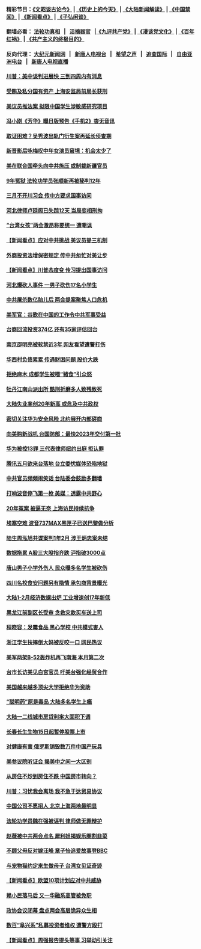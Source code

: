 #### 精彩节目：[《文昭谈古论今》](http://134.209.198.168/wenzhao) | [《历史上的今天》](http://134.209.198.168/today-in-history) | [《大陆新闻解读》](http://134.209.198.168/ntdtv-comedy) | [《中国禁闻》](http://134.209.198.168/ntdtv-news) | [《新闻看点》](http://134.209.198.168/news-insight) | [《子弘闲谈》](http://134.209.198.168/zihongxiantan/) 

 #### 翻墙必看： [法轮功真相](http://134.209.198.168:10000/videos/truth.html) &nbsp;&nbsp;|&nbsp;&nbsp; [活摘器官](http://134.209.198.168:10000/videos/res/Organs/) &nbsp;&nbsp;|[《九评共产党》](http://134.209.198.168:10000/videos/jiuping) | [《漫谈党文化》](http://134.209.198.168:10000/videos/mtdwh) | [《百年红祸》](http://134.209.198.168:10000/videos/bnhh) | [《共产主义的终极目的》](http://134.209.198.168:10000/videos/res/zjmd) 

 #### 反向代理： [大纪元新闻网](http://134.209.198.168:10080/) &nbsp;&nbsp;|&nbsp;&nbsp; [新唐人电视台](http://134.209.198.168:8000/) &nbsp;&nbsp;|&nbsp;&nbsp; [希望之声](http://134.209.198.168:8200/) &nbsp;&nbsp;|&nbsp;&nbsp; [追查国际](http://134.209.198.168:10010/) &nbsp;&nbsp;|&nbsp;&nbsp; [自由亚洲电台](http://134.209.198.168:9800/) &nbsp;&nbsp;|&nbsp;&nbsp; [新唐人电视直播](http://134.209.198.168/) 

#### [川普：美中谈判进展快 三到四周内有消息](../pages/nsc413/n11113884.md?t=03150036) 

#### [受贿及私分国有资产 上海安监局前局长获刑](../pages/nsc413/n11113936.md?t=03150036) 

#### [美议员推法案 拟限中国学生涉敏感研究项目](../pages/nsc413/n11113614.md?t=03150036) 

#### [冯小刚《芳华》曝日版预告《手机2》杳无音讯](../pages/nsc413/n11113862.md?t=03150036) 

#### [取证困难？吴秀波出轨门衍生案再延长侦查期](../pages/nsc413/n11113679.md?t=03150036) 

#### [新晋影后咏梅叹中年女演员窘境：机会太少了](../pages/nsc413/n11111375.md?t=03150036) 

#### [美在联合国牵头向中共施压 或制裁新疆官员](../pages/nsc413/n11113916.md?t=03150036) 

#### [9年冤狱 法轮功学员张顺新再被秘判12年](../pages/nsc413/n11113839.md?t=03150036) 

#### [三月不开川习会 传中方要求国事访问](../pages/nsc413/n11113391.md?t=03150036) 

#### [河北律师卢廷阁已失踪12天 当局变相刑拘](../pages/nsc413/n11113941.md?t=03150036) 

#### [“台湾女孩”两会激昂称要统一 遭嘲讽](../pages/nsc413/n11113764.md?t=03150036) 

#### [【新闻看点】应对中共挑战 美议员提三机制](../pages/nsc413/n11113410.md?t=03150036) 

#### [外商投资法增保密规定 传中共匆忙对美让步](../pages/nsc413/n11113882.md?t=03150036) 

#### [【新闻看点】川普态度变 传习提出国事访问](../pages/nsc413/n11113351.md?t=03150036) 

#### [河北爆砍人事件 一男子砍伤17名小学生](../pages/nsc413/n11113743.md?t=03150036) 

#### [中共屠杀数亿胎儿后 两会提案聚焦人口危机](../pages/nsc413/n11113782.md?t=03150036) 

#### [美军官：谷歌在中国的工作令中共军事受益](../pages/nsc413/n11113729.md?t=03150036) 

#### [台商回流投资374亿 还有35家评估回台](../pages/nsc413/n11111998.md?t=03150036) 

#### [南京邵明亮被软禁近3年 网友看望遭警打伤](../pages/nsc413/n11113440.md?t=03150036) 

#### [华西村负债累累 传遇财困问题 股价大跌](../pages/nsc413/n11113676.md?t=03150036) 

#### [拒绝麻木 成都学生被喂“猪食”引众怒](../pages/nsc413/n11113636.md?t=03150036) 

#### [牡丹江南山派出所 酷刑折磨多人致残致死](../pages/nsc413/n11110541.md?t=03150036) 

#### [大陆失业率创20年新高 或危及中共政权](../pages/nsc413/n11113473.md?t=03150036) 

#### [密切关注华为安全风险 北约展开内部磋商](../pages/nsc413/n11113653.md?t=03150036) 

#### [向美购新战机 台国防部：最快2023年交付第一批](../pages/nsc413/n11112829.md?t=03150036) 

#### [华为被控13罪 三代表律师纽约出庭 拒认罪](../pages/nsc413/n11113444.md?t=03150036) 

#### [腾讯五月欲来台落地 台立委忧媒体恐陷地狱](../pages/nsc413/n11112820.md?t=03150036) 

#### [中共官员频频闹笑话 台陆委会鼓励多翻墙](../pages/nsc413/n11113254.md?t=03150036) 

#### [打响波音停飞第一枪 美媒：透露中共野心](../pages/nsc413/n11112719.md?t=03150036) 

#### [20年冤案 被逼无奈 上海访民持续抗争](../pages/nsc413/n11113130.md?t=03150036) 


#### [埃塞空难 波音737MAX黑匣子已送巴黎做分析](../pages/nsc413/n11112958.md?t=03150036) 

#### [陆生周泓旭共谍案判1年2月 涉王炳忠案未结](../pages/nsc413/n11112757.md?t=03150036) 

#### [数据拖累 A股三大股指齐跌 沪指破3000点](../pages/nsc413/n11112591.md?t=03150036) 

#### [唐山男子小学外伤人 民众曝多名学生被砍伤](../pages/nsc413/n11112777.md?t=03150036) 

#### [四川名校食安问题另有隐情 承包商背景曝光](../pages/nsc413/n11112682.md?t=03150036) 

#### [大陆1-2月经济数据出炉 工业增速创17年新低](../pages/nsc413/n11111951.md?t=03150036) 

#### [黑龙江前副区长受审 贪救灾款买车送上司](../pages/nsc413/n11112454.md?t=03150036) 

#### [程晓容：发霉食品 黑心学校 中共模式害人](../pages/nsc413/n11112112.md?t=03150036) 

#### [浙江学生扶摔倒大妈被反咬一口 网民热议](../pages/nsc413/n11111909.md?t=03150036) 

#### [美军两架B-52轰炸机再飞南海 本月第二次](../pages/nsc413/n11112258.md?t=03150036) 

#### [台市长访美见白宫官员 吁美台强化经贸合作](../pages/nsc413/n11111929.md?t=03150036) 

#### [美国越来越多顶尖大学拒绝华为资助](../pages/nsc413/n11111729.md?t=03150036) 

#### [“聪明药”原是毒品 大陆多名学生上瘾](../pages/nsc413/n11111898.md?t=03150036) 

#### [大陆一二线城市房贷利率大面积下调](../pages/nsc413/n11111846.md?t=03150036) 

#### [长春长生生物15日起暂停股票上市](../pages/nsc413/n11111840.md?t=03150036) 

#### [对健康有害 俄罗斯销毁数万件中国产玩具](../pages/nsc413/n11111612.md?t=03150036) 

#### [美参议院听证会 揭美中之间一大区别](../pages/nsc413/n11111663.md?t=03150036) 

#### [从房住不炒到房住不跌 中国房市转向？](../pages/nsc413/n11111543.md?t=03150036) 

#### [川普：习忧我会离场 我不急于达贸易协议](../pages/nsc413/n11111521.md?t=03150036) 

#### [中国公司不愿招人 北京上海两地最明显](../pages/nsc413/n11111407.md?t=03150036) 

#### [法轮功学员魏在强被诬判 律师做无罪辩护](../pages/nsc413/n11111262.md?t=03150036) 

#### [赵薇被中共两会点名 犀利姐揭娱乐圈割韭菜](../pages/nsc413/n11111084.md?t=03150036) 

#### [不顾父母反对嫁汪峰 章子怡追爱故事登BBC](../pages/nsc413/n11110797.md?t=03150036) 

#### [与宠物猫约定来生做母子 台湾女见证奇迹](../pages/nsc413/n11111194.md?t=03150036) 

#### [【新闻看点】欧盟10项计划应对中共威胁](../pages/nsc413/n11111057.md?t=03150036) 

#### [赖小民落马后 又一华融系高管被免职](../pages/nsc413/n11111315.md?t=03150036) 

#### [政协会议闭幕 盘点两会高层诡异众生相](../pages/nsc413/n11111087.md?t=03150036) 

#### [数百“阜兴系”私募投资者维权 遭警方殴打](../pages/nsc413/n11111160.md?t=03150036) 

#### [【新闻看点】周强报告提头等事 习举动引关注](../pages/nsc413/n11110932.md?t=03150036) 

